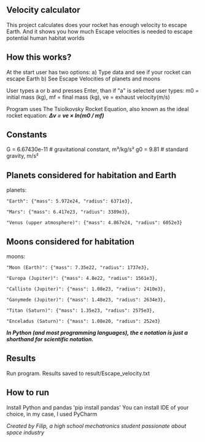 ## Velocity calculator ##
This project calculates does your rocket has enough velocity to escape Earth. And it shows you how much Escape velocities is needed to escape potential human habitat worlds

## How this works? ##
At the start user has two options:
a) Type data and see if your rocket can escape Earth
b) See Escape Velocities of planets and moons

User types a or b and presses Enter, than if "a" is selected user types:
m0 = initial mass (kg),
mf = final mass (kg),
ve = exhaust velocity(m/s)

Program uses The Tsiolkovsky Rocket Equation, also known as the ideal rocket equation:
***Δv = ve × ln(m0 / mf)***

## Constants
G = 6.67430e-11  # gravitational constant, m³/kg/s²
g0 = 9.81        # standard gravity, m/s²

## Planets considered for habitation and Earth
planets:

    "Earth": {"mass": 5.972e24, "radius": 6371e3},
    
    "Mars": {"mass": 6.417e23, "radius": 3389e3},
    
    "Venus (upper atmosphere)": {"mass": 4.867e24, "radius": 6052e3}

## Moons considered for habitation
moons:

    "Moon (Earth)": {"mass": 7.35e22, "radius": 1737e3},
    
    "Europa (Jupiter)": {"mass": 4.8e22, "radius": 1561e3},
    
    "Callisto (Jupiter)": {"mass": 1.08e23, "radius": 2410e3},
    
    "Ganymede (Jupiter)": {"mass": 1.48e23, "radius": 2634e3},
    
    "Titan (Saturn)": {"mass": 1.35e23, "radius": 2575e3},
    
    "Enceladus (Saturn)": {"mass": 1.08e20, "radius": 252e3}

***In Python (and most programming languages), the e notation is just a shorthand for scientific notation.***

## Results
Run program.
Results saved to result/Escape_velocity.txt

## How to run
Install Python and pandas 'pip install pandas'
You can install IDE of your choice, in my case, I used PyCharm


*Created by Filip, a high school mechatronics student passionate about space industry*




